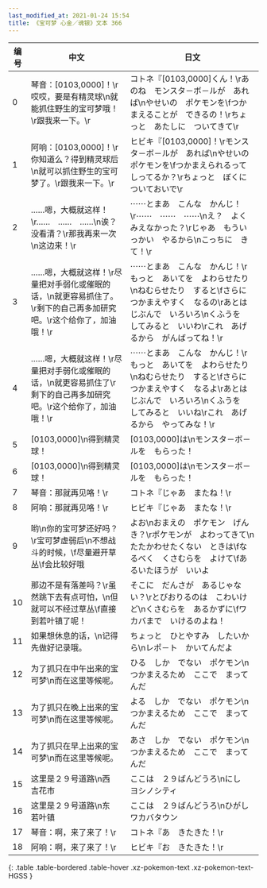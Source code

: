 ```yaml
---
last_modified_at: 2021-01-24 15:54
title: 《宝可梦 心金／魂银》文本 366
---
```

| 编号 | 中文 | 日文 |
| ---- | ---- | ---- |
| 0 | 琴音：[0103,0000]！\r哎哎，要是有精灵球\n就能抓住野生的宝可梦哦！\r跟我来一下。\r | コトネ『[0103,0000]くん！\rあのね　モンスタ－ボ－ルが　あれば\nやせいの　ポケモンを\fつかまえることが　できるの！\rちょっと　あたしに　ついてきて\r |
| 1 | 阿响：[0103,0000]！\r你知道么？得到精灵球后\n就可以抓住野生的宝可梦了。\r跟我来一下。\r | ヒビキ『[0103,0000]！\rモンスタ－ボ－ルが　あれば\nやせいの　ポケモンを\fつかまえられるって　しってるか？\rちょっと　ぼくに　ついておいで\r |
| 2 | ……嗯，大概就这样！\r……　……　……\n诶？没看清？\r那我再来一次\n这边来！\r | ⋯⋯とまあ　こんな　かんじ！\r⋯⋯　⋯⋯　⋯⋯\nえ？　よくみえなかった？\rじゃあ　もういっかい　やるから\nこっちに　きて！\r |
| 3 | ……嗯，大概就这样！\r尽量把对手弱化或催眠的话，\n就更容易抓住了。\r剩下的自己再多加研究吧。\r这个给你了，加油哦！\r | ⋯⋯とまあ　こんな　かんじ！\rもっと　あいてを　よわらせたり\nねむらせたり　すると\fさらに　つかまえやすく　なるの\rあとは　じぶんで　いろいろ\nくふうを　してみると　いいわ\rこれ　あげるから　がんばってね！\r |
| 4 | ……嗯，大概就这样！\r尽量把对手弱化或催眠的话，\n就更容易抓住了\r剩下的自己再多加研究吧。\r这个给你了，加油哦！\r | ⋯⋯とまあ　こんな　かんじ！\rもっと　あいてを　よわらせたり\nねむらせたり　すると\fさらに　つかまえやすく　なるよ\rあとは　じぶんで　いろいろ\nくふうを　してみると　いいね\rこれ　あげるから　やってみな！\r |
| 5 | [0103,0000]\n得到精灵球！ | [0103,0000]は\nモンスタ－ボ－ルを　もらった！ |
| 6 | [0103,0000]\n得到精灵球！ | [0103,0000]は\nモンスタ－ボ－ルを　もらった！ |
| 7 | 琴音：那就再见咯！\r | コトネ『じゃあ　またね！\r |
| 8 | 阿响：那就再见咯！\r | ヒビキ『じゃあ　またな！\r |
| 9 | 哟\n你的宝可梦还好吗？\r宝可梦虚弱后\n不想战斗的时候，\f尽量避开草丛\f会比较好哦 | よお\nおまえの　ポケモン　げんき？\rポケモンが　よわってきて\nたたかわせたくない　ときは\fなるべく　くさむらを　よけて\fあるいたほうが　いいよ |
| 10 | 那边不是有落差吗？\r虽然跳下去有点可怕，\n但就可以不经过草丛\f直接到若叶镇了呢！ | そこに　だんさが　あるじゃない？\rとびおりるのは　こわいけど\nくさむらを　あるかずに\fワカバまで　いけるのよね！ |
| 11 | 如果想休息的话，\n记得先做好记录哦。 | ちょっと　ひとやすみ　したいから\nレポ－ト　かいてんだよ |
| 12 | 为了抓只在中午出来的宝可梦\n而在这里等候呢。 | ひる　しか　でない　ポケモン\nつかまえるため　ここで　まってんだ |
| 13 | 为了抓只在晚上出来的宝可梦\n而在这里等候呢。 | よる　しか　でない　ポケモン\nつかまえるため　ここで　まってんだ |
| 14 | 为了抓只在早上出来的宝可梦\n而在这里等候呢。 | あさ　しか　でない　ポケモン\nつかまえるため　ここで　まってんだ |
| 15 | 这里是２９号道路\n西　吉花市 | ここは　２９ばんどうろ\nにし　ヨシノシティ |
| 16 | 这里是２９号道路\n东　若叶镇 | ここは　２９ばんどうろ\nひがし　ワカバタウン |
| 17 | 琴音：啊，来了来了！\r | コトネ『あ　きたきた！\r |
| 18 | 阿响：啊，来了来了！\r | ヒビキ『お　きたきた！\r |
{: .table .table-bordered .table-hover .xz-pokemon-text .xz-pokemon-text-HGSS }